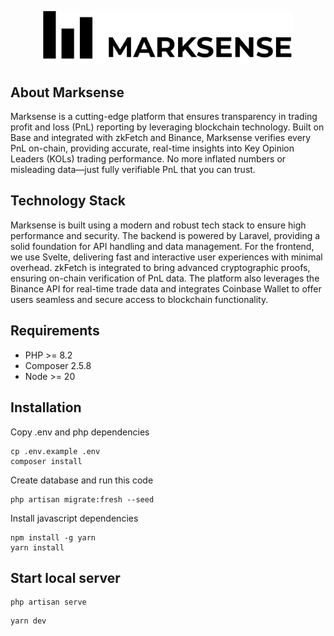 <p align="center"><a href="https://marksense.tech" target="_blank"><img src="https://raw.githubusercontent.com/dewantaratirta/marksense/dbaf7cbe165b57e83131df219d42188b52415a9b/public/assets/img/marksense.svg" width="400" alt="Laravel Logo"></a></p>

## About Marksense

Marksense is a cutting-edge platform that ensures transparency in trading profit and loss (PnL) reporting by leveraging blockchain technology. Built on Base and integrated with zkFetch and Binance, Marksense verifies every PnL on-chain, providing accurate, real-time insights into Key Opinion Leaders (KOLs) trading performance. No more inflated numbers or misleading data—just fully verifiable PnL that you can trust.

## Technology Stack

Marksense is built using a modern and robust tech stack to ensure high performance and security. The backend is powered by Laravel, providing a solid foundation for API handling and data management. For the frontend, we use Svelte, delivering fast and interactive user experiences with minimal overhead. zkFetch is integrated to bring advanced cryptographic proofs, ensuring on-chain verification of PnL data. The platform also leverages the Binance API for real-time trade data and integrates Coinbase Wallet to offer users seamless and secure access to blockchain functionality.


## Requirements

- PHP >= 8.2
- Composer 2.5.8
- Node >= 20
  
## Installation

Copy .env and php dependencies

```
cp .env.example .env
composer install
```

Create database and run this code

```
php artisan migrate:fresh --seed
```

Install javascript dependencies

```
npm install -g yarn
yarn install
```

## Start local server

```
php artisan serve
```

```
yarn dev
```
